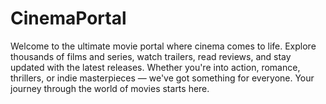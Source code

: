 # CinemaPortal
Welcome to the ultimate movie portal where cinema comes to life. Explore thousands of films and series, watch trailers, read reviews, and stay updated with the latest releases. Whether you're into action, romance, thrillers, or indie masterpieces — we've got something for everyone. Your journey through the world of movies starts here.
